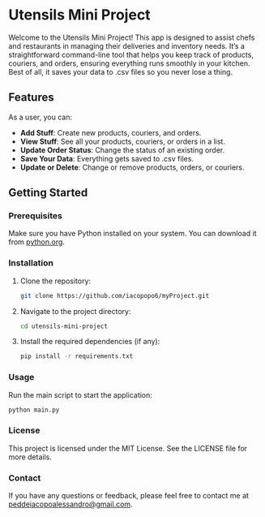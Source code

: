 # Utensils Mini Project

Welcome to the Utensils Mini Project! This app is designed to assist chefs and restaurants in managing their deliveries and inventory needs. It’s a straightforward command-line tool that helps you keep track of products, couriers, and orders, ensuring everything runs smoothly in your kitchen. Best of all, it saves your data to .csv files so you never lose a thing.

## Features

As a user, you can:

- **Add Stuff**: Create new products, couriers, and orders.
- **View Stuff**: See all your products, couriers, or orders in a list.
- **Update Order Status**: Change the status of an existing order.
- **Save Your Data**: Everything gets saved to .csv files.
- **Update or Delete**: Change or remove products, orders, or couriers.

## Getting Started

### Prerequisites

Make sure you have Python installed on your system. You can download it from [python.org](https://www.python.org/).

### Installation

1. Clone the repository:
    ```bash
    git clone https://github.com/iacopopo6/myProject.git
    ```
2. Navigate to the project directory:
    ```bash
    cd utensils-mini-project
    ```
3. Install the required dependencies (if any):
    ```bash
    pip install -r requirements.txt
    ```

### Usage

Run the main script to start the application:
```bash
python main.py
```

### License

This project is licensed under the MIT License. See the LICENSE file for more details.

### Contact

If you have any questions or feedback, please feel free to contact me at peddeiacopoalessandro@gmail.com.
